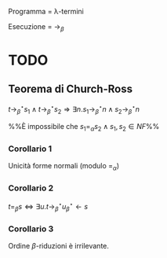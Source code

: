 Programma = λ-termini

Esecuzione = $\rightarrow_\beta$

# TODO

## Teorema di Church-Ross

$t \rightarrow_\beta^\star s_1 \land t \rightarrow_\beta^\star s_2 \Rightarrow \exists n. s_1 \rightarrow_\beta^\star n \land s_2 \rightarrow_\beta^\star n$

%%È impossibile che $s_1=_\alpha s_2 \land s_1,s_2 \in NF$%%

### Corollario 1
Unicità forme normali (modulo $=_\alpha$)

### Corollario 2
$t =_\beta s \iff \exists u.t \rightarrow_\beta^\star u  _\beta^\star\leftarrow s$

### Corollario 3
Ordine $\beta$-riduzioni è irrilevante.